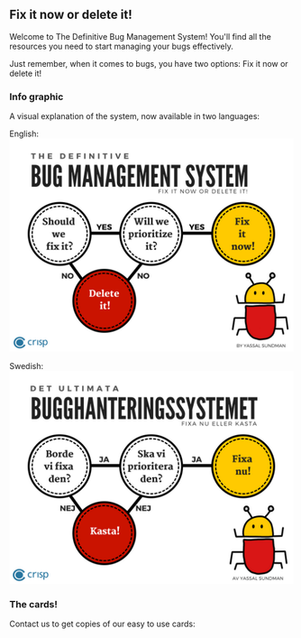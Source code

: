 ## Fix it now or delete it!

Welcome to The Definitive Bug Management System! You'll find all the resources you need to start managing your bugs effectively.

Just remember, when it comes to bugs, you have two options: Fix it now or delete it!

### Info graphic

A visual explanation of the system, now available in two languages:

English:
![Info graphic explaing the bug management system, fix it now or delete it in English](images/info-graphic-en.png)

Swedish:
![Info graphic explaing the bug management system, fix it now or delete it in Swedish](images/info-graphic-sv.png)


### The cards!

Contact us to get copies of our easy to use cards:
